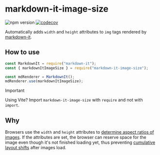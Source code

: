 # markdown-it-image-size

![npm version](https://img.shields.io/npm/v/markdown-it-image-size/latest) [![codecov](https://codecov.io/gh/boyum/markdown-it-image-size/branch/main/graph/badge.svg?token=1WRZO1Y43U)](https://codecov.io/gh/boyum/markdown-it-image-size)

Automatically adds `width` and `height` attributes to `img` tags rendered by [markdown-it](https://github.com/markdown-it/markdown-it/).

## How to use

```js
const MarkdownIt = require("markdown-it");
const { markdownItImageSize } = require("markdown-it-image-size");

const mdRenderer = MarkdownIt();
mdRenderer.use(markdownItImageSize);
```

> [!IMPORTANT]  
> Using Vite? Import `markdown-it-image-size` with `require` and not with `import`.

## Why

Browsers use the `width` and `height` attributes to [determine aspect ratios of images](https://developer.mozilla.org/en-US/docs/Web/Media/images/aspect_ratio_mapping). If the attributes are set, the browser can reserve space for the image even though it's not finished loading yet, thus preventing [cumulative layout shifts](https://web.dev/cls/) after images load.
